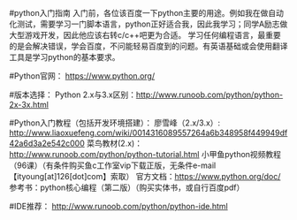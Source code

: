 #python入门指南
入门前，各位该百度一下python主要的用途。例如我在做自动化测试，需要学习一门脚本语言，python正好适合我，因此我学习；同学A励志做大型游戏开发，因此他应该右转c/c++吧更为合适。
学习任何编程语言，最重要的是会解决错误，学会百度，不问能轻易百度到的问题。有英语基础或会使用翻译工具是学习python的基本要求。

#Python官网：
https://www.python.org/

#版本选择：
Python 2.x与3.x区别：http://www.runoob.com/python/python-2x-3x.html

#Python入门教程（包括开发环境搭建）：
廖雪峰（2.x/3.x）: http://www.liaoxuefeng.com/wiki/0014316089557264a6b348958f449949df42a6d3a2e542c000
菜鸟教材(2.x)：http://www.runoob.com/python/python-tutorial.html
小甲鱼python视频教程（96课）（有条件购买鱼c工作室vip下载正版，无条件e-mail【ityoung[at]126[dot]com】索取）
官方文档：https://www.python.org/doc/
参考书：python核心编程（第二版）（购买实体书，或自行百度pdf）

#IDE推荐：
http://www.runoob.com/python/python-ide.html


